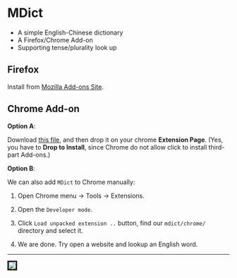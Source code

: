 MDict
=====

- A simple English-Chinese dictionary
- A Firefox/Chrome Add-on
- Supporting tense/plurality look up


Firefox
-------

Install from [Mozilla Add-ons Site](https://addons.mozilla.org/en-US/firefox/addon/mdict/).


Chrome Add-on
-------------

**Option A**:

Download [this file](https://raw.github.com/mitnk/mdict/master/mdict.crx), and then drop it on your chrome **Extension Page**. (Yes, you have to **Drop to Install**, since Chrome do not allow click to install third-part Add-ons.)

**Option B**:

We can also add `MDict` to Chrome manually:

1. Open Chrome menu -> Tools -> Extensions.

2. Open the `Developer mode`.

3. Click `Load unpacked extension ..` button, find our `mdict/chrome/` directory and select it.

5. We are done. Try open a website and lookup an English word.

----

<img src="http://mitnk.com/images/2012/07/mdict.png" border="3">
